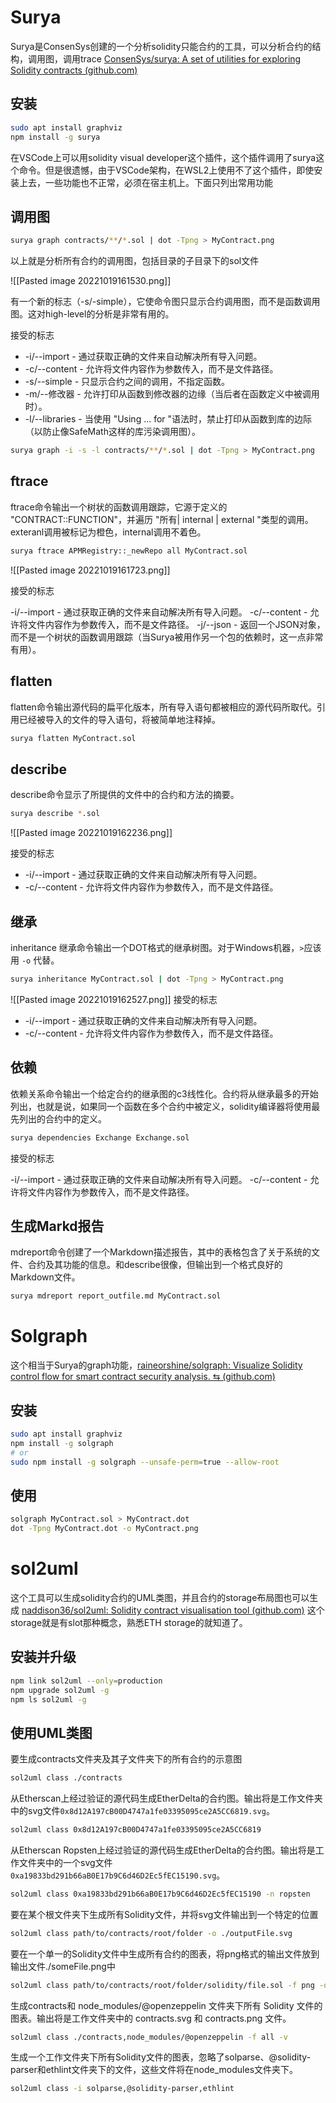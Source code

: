 
# Surya

Surya是ConsenSys创建的一个分析solidity只能合约的工具，可以分析合约的结构，调用图，调用trace  [ConsenSys/surya: A set of utilities for exploring Solidity contracts (github.com)](https://github.com/ConsenSys/surya)

## 安装

```bash
sudo apt install graphviz
npm install -g surya
```

在VSCode上可以用solidity visual developer这个插件，这个插件调用了surya这个命令。但是很遗憾，由于VSCode架构，在WSL2上使用不了这个插件，即使安装上去，一些功能也不正常，必须在宿主机上。下面只列出常用功能

## 调用图

```bash
surya graph contracts/**/*.sol | dot -Tpng > MyContract.png
```
以上就是分析所有合约的调用图，包括目录的子目录下的sol文件

![[Pasted image 20221019161530.png]]

有一个新的标志（-s/-simple），它使命令图只显示合约调用图，而不是函数调用图。这对high-level的分析是非常有用的。

接受的标志

- -i/--import - 通过获取正确的文件来自动解决所有导入问题。
- -c/--content - 允许将文件内容作为参数传入，而不是文件路径。
- -s/--simple - 只显示合约之间的调用，不指定函数。
- -m/--修改器 - 允许打印从函数到修改器的边缘（当后者在函数定义中被调用时）。
- -l/--libraries - 当使用 "Using ... for "语法时，禁止打印从函数到库的边际（以防止像SafeMath这样的库污染调用图）。

```bash
surya graph -i -s -l contracts/**/*.sol | dot -Tpng > MyContract.png
```

## ftrace

ftrace命令输出一个树状的函数调用跟踪，它源于定义的 "CONTRACT::FUNCTION"，并遍历 "所有| internal | external "类型的调用。exteranl调用被标记为橙色，internal调用不着色。

```bash
surya ftrace APMRegistry::_newRepo all MyContract.sol
```

![[Pasted image 20221019161723.png]]

接受的标志

-i/--import - 通过获取正确的文件来自动解决所有导入问题。
-c/--content - 允许将文件内容作为参数传入，而不是文件路径。
-j/--json - 返回一个JSON对象，而不是一个树状的函数调用跟踪（当Surya被用作另一个包的依赖时，这一点非常有用）。

## flatten

flatten命令输出源代码的扁平化版本，所有导入语句都被相应的源代码所取代。引用已经被导入的文件的导入语句，将被简单地注释掉。

```bash
surya flatten MyContract.sol
```

## describe

describe命令显示了所提供的文件中的合约和方法的摘要。

```bash
surya describe *.sol
```

![[Pasted image 20221019162236.png]]

接受的标志

- -i/--import - 通过获取正确的文件来自动解决所有导入问题。
- -c/--content - 允许将文件内容作为参数传入，而不是文件路径。

## 继承

inheritance 继承命令输出一个DOT格式的继承树图。对于Windows机器，`>`应该用 `-o` 代替。

```bash
surya inheritance MyContract.sol | dot -Tpng > MyContract.png
```

![[Pasted image 20221019162527.png]]
接受的标志

- -i/--import - 通过获取正确的文件来自动解决所有导入问题。
- -c/--content - 允许将文件内容作为参数传入，而不是文件路径。

## 依赖

依赖关系命令输出一个给定合约的继承图的c3线性化。合约将从继承最多的开始列出，也就是说，如果同一个函数在多个合约中被定义，solidity编译器将使用最先列出的合约中的定义。

```bash
surya dependencies Exchange Exchange.sol
```

接受的标志

-i/--import - 通过获取正确的文件来自动解决所有导入问题。
-c/--content - 允许将文件内容作为参数传入，而不是文件路径。


## 生成Markd报告

mdreport命令创建了一个Markdown描述报告，其中的表格包含了关于系统的文件、合约及其功能的信息。和describe很像，但输出到一个格式良好的Markdown文件。

```bash
surya mdreport report_outfile.md MyContract.sol

```

# Solgraph

这个相当于Surya的graph功能，[raineorshine/solgraph: Visualize Solidity control flow for smart contract security analysis. ⇆ (github.com)](https://github.com/raineorshine/solgraph)

## 安装

```bash
sudo apt install graphviz
npm install -g solgraph
# or
sudo npm install -g solgraph --unsafe-perm=true --allow-root
```

## 使用

```bash
solgraph MyContract.sol > MyContract.dot
dot -Tpng MyContract.dot -o MyContract.png
```

# sol2uml

这个工具可以生成solidity合约的UML类图，并且合约的storage布局图也可以生成 [naddison36/sol2uml: Solidity contract visualisation tool (github.com)](https://github.com/naddison36/sol2uml)  这个storage就是有slot那种概念，熟悉ETH storage的就知道了。

## 安装并升级

```bash
npm link sol2uml --only=production
npm upgrade sol2uml -g
npm ls sol2uml -g
```
## 使用UML类图

要生成contracts文件夹及其子文件夹下的所有合约的示意图  

```bash
sol2uml class ./contracts
```

从Etherscan上经过验证的源代码生成EtherDelta的合约图。输出将是工作文件夹中的svg文件`0x8d12A197cB00D4747a1fe03395095ce2A5CC6819.svg`。  

```bash
sol2uml class 0x8d12A197cB00D4747a1fe03395095ce2A5CC6819  
```

从Etherscan Ropsten上经过验证的源代码生成EtherDelta的合约图。输出将是工作文件夹中的一个svg文件`0xa19833bd291b66aB0E17b9C6d46D2Ec5fEC15190.svg`。  

```bash
sol2uml class 0xa19833bd291b66aB0E17b9C6d46D2Ec5fEC15190 -n ropsten
```
  
要在某个根文件夹下生成所有Solidity文件，并将svg文件输出到一个特定的位置  

```bash
sol2uml class path/to/contracts/root/folder -o ./outputFile.svg  
```


要在一个单一的Solidity文件中生成所有合约的图表，将png格式的输出文件放到输出文件./someFile.png中  

```bash
sol2uml class path/to/contracts/root/folder/solidity/file.sol -f png -o ./someFile.png 
```

 
生成contracts和 node_modules/@openzeppelin 文件夹下所有 Solidity 文件的图表。输出将是工作文件夹中的 contracts.svg 和 contracts.png 文件。  

```bash
sol2uml class ./contracts,node_modules/@openzeppelin -f all -v  
```


生成一个工作文件夹下所有Solidity文件的图表，忽略了solparse、@solidity-parser和ethlint文件夹下的文件，这些文件将在node_modules文件夹下。  

```bash
sol2uml class -i solparse,@solidity-parser,ethlint  
```

  


